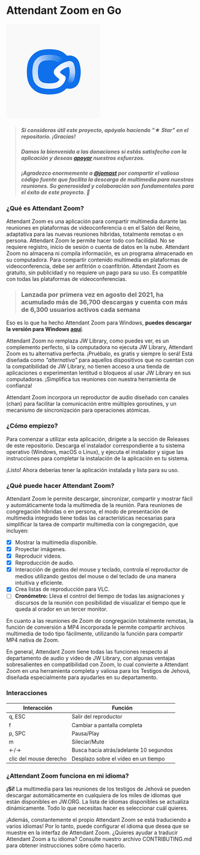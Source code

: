 # Attendant Zoom en Go
<img src="icon.png">

> ##### Si consideras útil este proyecto, apóyalo haciendo "★ Star" en el repositorio. ¡Gracias!
> ##### Damos la bienvenida a las donaciones si estás satisfecho con la aplicación y deseas <a href="https://www.paypal.com/paypalme/livrados" target="_blank">apoyar</a> nuestros esfuerzos.
> ##### ¡Agradezco enormemente a <a href="https://github.com/jomast/">@jomast</a> por compartir el valioso código fuente que facilita la descarga de multimedia para nuestras reuniones. Su generosidad y colaboración son fundamentales para el éxito de este proyecto. 🙌

### ¿Qué es Attendant Zoom?
Attendant Zoom es una aplicación para compartir multimedia durante las reuniones en plataformas de videoconferencia o en el Salón del Reino, adaptativa para las nuevas reuniones híbridas, totalmente remotas o en persona. Attendant Zoom le permite hacer todo con facilidad. No se requiere registro, inicio de sesión o cuenta de datos en la nube. Attendant Zoom no almacena ni compila información, es un programa almacenado en su computadora. Para compartir contenido multimedia en plataformas de videoconferencia, debe ser anfitrión o coanfitrión. Attendant Zoom es gratuito, sin publicidad y no requiere un pago para su uso. Es compatible con todas las plataformas de videoconferencias.

> ### Lanzada por primera vez en agosto del 2021, ha acumulado más de 36,700 descargas y cuenta con más de 6,300 usuarios activos cada semana

Eso es lo que ha hecho Attendant Zoom para Windows, **puedes descargar la versión para Windows [aquí](https://www.recursosteocraticos.com/files/file/9415-attendant-zoom-2023-summer-edition/?do=download)**.

Attendant Zoom no remplaza JW Library, como puedes ver, es un complemento perfecto, si la computadora no ejecuta JW Library, Attendant Zoom es tu alternativa perfecta. ¡Pruébalo, es gratis y siempre lo será! Está diseñada como _"alternativa"_ para aquellos dispositivos que no cuentan con la compatibilidad de JW Library, no tienen acceso a una tienda de aplicaciones o experimentan lentitud o bloqueos al usar JW Library en sus computadoras. ¡Simplifica tus reuniones con nuestra herramienta de confianza!

Attendant Zoom incorpora un reproductor de audio diseñado con canales (chan) para facilitar la comunicación entre múltiples goroutines, y un mecanismo de sincronización para operaciones atómicas.

### ¿Cómo empiezo?
Para comenzar a utilizar esta aplicación, dirígete a la sección de Releases de este repositorio. Descarga el instalador correspondiente a tu sistema operativo (Windows, macOS o Linux), y ejecuta el instalador y sigue las instrucciones para completar la instalación de la aplicación en tu sistema.

¡Listo! Ahora deberías tener la aplicación instalada y lista para su uso.

### ¿Qué puede hacer Attendant Zoom?
Attendant Zoom le permite descargar, sincronizar, compartir y mostrar fácil y automáticamente toda la multimedia de la reunión. Para reuniones de congregación híbridas o en persona, el modo de presentación de multimedia integrado tiene todas las características necesarias para simplificar la tarea de compartir multimedia con la congregación, que incluyen:

- [x] Mostrar la multimedia disponible.
- [x] Proyectar imágenes.
- [x] Reproducir videos.
- [x] Reproducción de audio.
- [x] Interacción de gestos del mouse y teclado, controla el reproductor de medios utilizando gestos del mouse o del teclado de una manera intuitiva y eficiente.
- [x] Crea listas de reproducción para VLC.
- [ ] **Cronómetro:** Lleva el control del tiempo de todas las  asignaciones y discursos de la reunión con posibilidad de visualizar el tiempo que le queda al orador en un tercer monitor.

En cuanto a las reuniones de Zoom de congregación totalmente remotas, la función de conversión a MP4 incorporada le permite compartir archivos multimedia de todo tipo fácilmente, utilizando la función para compartir MP4 nativa de Zoom.

En general, Attendant Zoom tiene todas las funciones respecto al departamento de audio y video de JW Library, con algunas ventajas sobresalientes en compatibilidad con Zoom, lo cual convierte a Attendant Zoom en una herramienta completa y valiosa para los Testigos de Jehová, diseñada especialmente para ayudarles en su departamento.

### Interacciones
| Interacción | Función |
|--------------|--------------|
| q, ESC | Salir del reproductor |
| f | Cambiar a pantalla completa    |
| p, SPC    | Pausa/Play   |
| m   | Sileciar/Mute |
| ←/→ | Busca hacia atrás/adelante 10 segundos |
| clic del mouse derecho | Desplazo sobre el video en un tiempo |


### ¿Attendant Zoom funciona en mi idioma?
**¡Sí!** La multimedia para las reuniones de los testigos de Jehová se pueden descargar automáticamente en cualquiera de los miles de idiomas que están disponibles en JW.ORG. La lista de idiomas disponibles se actualiza dinámicamente. Todo lo que necesitas hacer es seleccionar cuál quieres.

¡Además, constantemente el propio Attendant Zoom se está traduciendo a varios idiomas! Por lo tanto, puede configurar el idioma que desea que se muestre en la interfaz de Attendant Zoom. ¿Quieres ayudar a traducir Attendant Zoom a tu idioma? Consulte nuestro archivo CONTRIBUTING.md para obtener instrucciones sobre cómo hacerlo.
